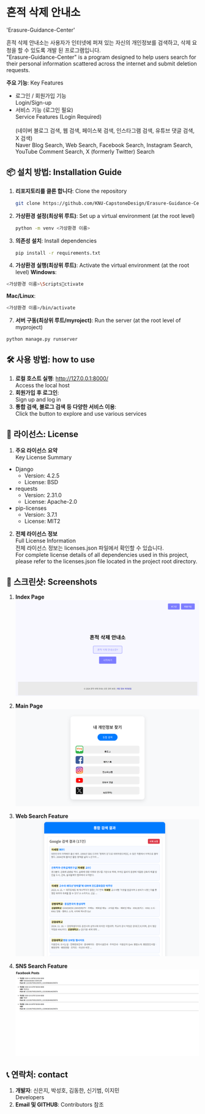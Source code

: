 # 흔적 삭제 안내소
'Erasure-Guidance-Center'

흔적 삭제 안내소는 사용자가 인터넷에 퍼져 있는 자신의 개인정보를 검색하고, 삭제 요청을 할 수 있도록 개발 된 프로그램입니다.  
"Erasure-Guidance-Center" is a program designed to help users search for their personal information scattered across the internet and submit deletion requests.

**주요 기능**: Key Features
- 로그인 / 회원가입 기능  
  Login/Sign-up  
- 서비스 기능 (로그인 필요)  
  Service Features (Login Required)  
  <br>(네이버 블로그 검색, 웹 검색, 페이스북 검색, 인스타그램 검색, 유튜브 댓글 검색, X 검색)
  <br>Naver Blog Search, Web Search, Facebook Search, Instagram Search, YouTube Comment Search, X (formerly Twitter) Search

## 📦 설치 방법: Installation Guide
1. **리포지토리를 클론 합니다**: Clone the repository
   ```bash
   git clone https://github.com/KNU-CapstoneDesign/Erasure-Guidance-Center.git
2. **가상환경 설정(최상위 루트)**: Set up a virtual environment (at the root level)
   ```bash
   python -m venv <가상환경 이름>
3. **의존성 설치**: Install dependencies
   ```bash
   pip install -r requirements.txt
4. **가상환경 실행(최상위 루트)**: Activate the virtual environment (at the root level)
**Windows**:
```bash
<가상환경 이름>\Scriptsctivate
```
**Mac/Linux**:
```bash
<가상환경 이름>/bin/activate
```

7. **서버 구동(최상위 루트/myroject)**: Run the server (at the root level of myproject)
```bash
python manage.py runserver
```

## 🛠 사용 방법: how to use
1. **로컬 호스트 실행**: http://127.0.0.1:8000/  
   Access the local host  
2. **회원가입 후 로그인**:  
   Sign up and log in  
3. **통합 검색, 블로그 검색 등 다양한 서비스 이용**:  
   Click the button to explore and use various services  

## 📄 라이선스: License
1. **주요 라이선스 요약**  
   Key License Summary  
- Django
  - Version: 4.2.5
  - License: BSD
- requests
  - Version: 2.31.0
  - License: Apache-2.0
- pip-licenses
  - Version: 3.7.1
  - License: MIT2  
  
2. **전체 라이선스 정보**  
   Full License Information  
전체 라이선스 정보는 licenses.json 파일에서 확인할 수 있습니다.  
For complete license details of all dependencies used in this project, please refer to the licenses.json file located in the project root directory.  

## 📸 스크린샷: Screenshots
1. **Index Page**  
   ![Index Page](screenshots/index.png)

2. **Main Page**  
   ![Main Page](screenshots/main.png)

3. **Web Search Feature**  
   ![Web Search](screenshots/search.png)

4. **SNS Search Feature**  
   ![SNS Search](screenshots/sns.png)

## 📞 연락처: contact
1. **개발자**: 신은지, 박성호, 김동한, 신기범, 이지민  
   Developers
2. **Email 및 GITHUB**: Contributors 참조
